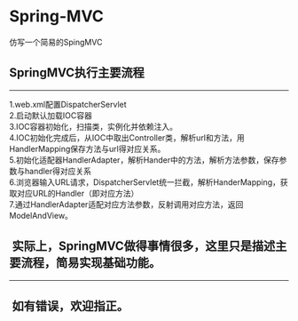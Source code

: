 # Spring-MVC<br>
仿写一个简易的SpingMVC
<br>
##  SpringMVC执行主要流程
------------------
1.web.xml配置DispatcherServlet<br>
2.启动默认加载IOC容器<br>
3.IOC容器初始化，扫描类，实例化并依赖注入。<br>
4.IOC初始化完成后，从IOC中取出Controller类，解析url和方法，用HandlerMapping保存方法与url得对应关系。<br>
5.初始化适配器HandlerAdapter，解析Hander中的方法，解析方法参数，保存参数与handler得对应关系<br>
6.浏览器输入URL请求，DispatcherServlet统一拦截，解析HanderMapping，获取对应URL的Handler（即对应方法）<br>
7.通过HandlerAdapter适配对应方法参数，反射调用对应方法，返回ModelAndView。<br>

##  实际上，SpringMVC做得事情很多，这里只是描述主要流程，简易实现基础功能。
--------------
##  如有错误，欢迎指正。

